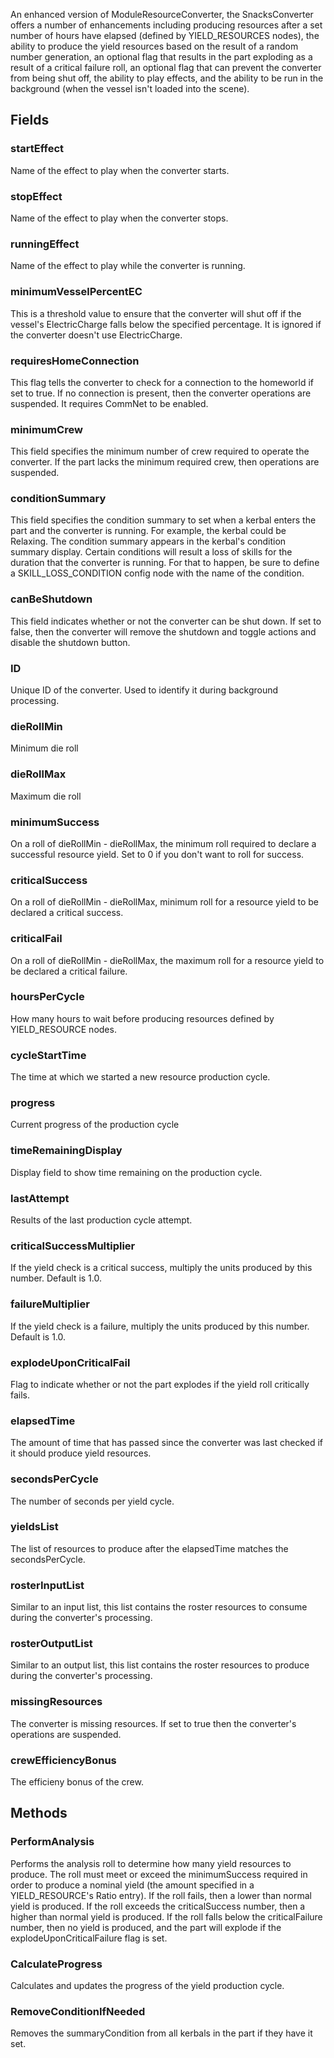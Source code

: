             
An enhanced version of ModuleResourceConverter, the SnacksConverter offers a number of enhancements including producing resources after a set number of hours have elapsed (defined by YIELD_RESOURCES nodes), the ability to produce the yield resources based on the result of a random number generation, an optional flag that results in the part exploding as a result of a critical failure roll, an optional flag that can prevent the converter from being shut off, the ability to play effects, and the ability to be run in the background (when the vessel isn't loaded into the scene).
        
## Fields

### startEffect
Name of the effect to play when the converter starts.
### stopEffect
Name of the effect to play when the converter stops.
### runningEffect
Name of the effect to play while the converter is running.
### minimumVesselPercentEC
This is a threshold value to ensure that the converter will shut off if the vessel's ElectricCharge falls below the specified percentage. It is ignored if the converter doesn't use ElectricCharge.
### requiresHomeConnection
This flag tells the converter to check for a connection to the homeworld if set to true. If no connection is present, then the converter operations are suspended. It requires CommNet to be enabled.
### minimumCrew
This field specifies the minimum number of crew required to operate the converter. If the part lacks the minimum required crew, then operations are suspended.
### conditionSummary
This field specifies the condition summary to set when a kerbal enters the part and the converter is running. For example, the kerbal could be Relaxing. The condition summary appears in the kerbal's condition summary display. Certain conditions will result a loss of skills for the duration that the converter is running. For that to happen, be sure to define a SKILL_LOSS_CONDITION config node with the name of the condition.
### canBeShutdown
This field indicates whether or not the converter can be shut down. If set to false, then the converter will remove the shutdown and toggle actions and disable the shutdown button.
### ID
Unique ID of the converter. Used to identify it during background processing.
### dieRollMin
Minimum die roll
### dieRollMax
Maximum die roll
### minimumSuccess
On a roll of dieRollMin - dieRollMax, the minimum roll required to declare a successful resource yield. Set to 0 if you don't want to roll for success.
### criticalSuccess
On a roll of dieRollMin - dieRollMax, minimum roll for a resource yield to be declared a critical success.
### criticalFail
On a roll of dieRollMin - dieRollMax, the maximum roll for a resource yield to be declared a critical failure.
### hoursPerCycle
How many hours to wait before producing resources defined by YIELD_RESOURCE nodes.
### cycleStartTime
The time at which we started a new resource production cycle.
### progress
Current progress of the production cycle
### timeRemainingDisplay
Display field to show time remaining on the production cycle.
### lastAttempt
Results of the last production cycle attempt.
### criticalSuccessMultiplier
If the yield check is a critical success, multiply the units produced by this number. Default is 1.0.
### failureMultiplier
If the yield check is a failure, multiply the units produced by this number. Default is 1.0.
### explodeUponCriticalFail
Flag to indicate whether or not the part explodes if the yield roll critically fails.
### elapsedTime
The amount of time that has passed since the converter was last checked if it should produce yield resources.
### secondsPerCycle
The number of seconds per yield cycle.
### yieldsList
The list of resources to produce after the elapsedTime matches the secondsPerCycle.
### rosterInputList
Similar to an input list, this list contains the roster resources to consume during the converter's processing.
### rosterOutputList
Similar to an output list, this list contains the roster resources to produce during the converter's processing.
### missingResources
The converter is missing resources. If set to true then the converter's operations are suspended.
### crewEfficiencyBonus
The efficieny bonus of the crew.
## Methods


### PerformAnalysis
Performs the analysis roll to determine how many yield resources to produce. The roll must meet or exceed the minimumSuccess required in order to produce a nominal yield (the amount specified in a YIELD_RESOURCE's Ratio entry). If the roll fails, then a lower than normal yield is produced. If the roll exceeds the criticalSuccess number, then a higher than normal yield is produced. If the roll falls below the criticalFailure number, then no yield is produced, and the part will explode if the explodeUponCriticalFailure flag is set.

### CalculateProgress
Calculates and updates the progress of the yield production cycle.

### RemoveConditionIfNeeded
Removes the summaryCondition from all kerbals in the part if they have it set.

